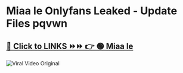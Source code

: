 
 # Miaa le Onlyfans Leaked - Update Files pqvwn

## <h2><a href="https://clipsfans.com/Miaa_le&ref=git">🔗 Click to LINKS ⏩⏩ 👉 🟢 Miaa le </a></h2>

<a href="https://clipsfans.com/Miaa_le&ref=git" rel="nofollow" data-target="animated-image.originalLink"><img src="https://i.ibb.co.com/xMMVF88/686577567.gif" alt="Viral Video Original" style="max-width: 100%; display: inline-block;" data-target="animated-image.originalImage"></a>

